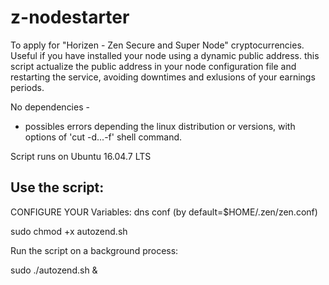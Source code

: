 # z-nodestarter
To apply for "Horizen - Zen Secure and Super Node" cryptocurrencies. Useful if you have installed your node using a dynamic public address. this script actualize the public address in your node configuration file and restarting the service, avoiding downtimes and exlusions of your earnings periods.

No dependencies - 

* possibles errors depending the linux distribution or versions, with options of 'cut -d...-f' shell command.

Script runs on Ubuntu 16.04.7 LTS

Use the script: 
---------------

CONFIGURE YOUR Variables:
  dns
  conf (by default=$HOME/.zen/zen.conf)

sudo chmod +x autozend.sh

Run the script on a background process:

sudo ./autozend.sh &



